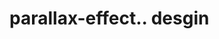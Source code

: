 # parallax-effect.. desgin                                                                                                                                                                                                                                                                                                                                                                                                                                                                                                   
